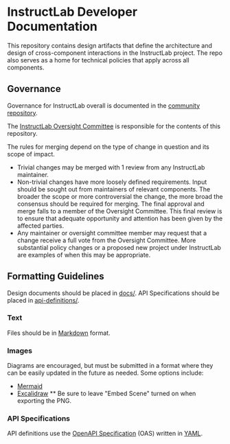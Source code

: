 # InstructLab Developer Documentation

This repository contains design artifacts that define the architecture and
design of cross-component interactions in the InstructLab project. The repo
also serves as a home for technical policies that apply across all components.

## Governance

Governance for InstructLab overall is documented in the [community
repository](https://github.com/instructlab/community/blob/main/governance.md).

The [InstructLab Oversight
Committee](https://github.com/instructlab/community/blob/main/MAINTAINERS.md) is
responsible for the contents of this repository.

The rules for merging depend on the type of change in question and its scope of impact.

* Trivial changes may be merged with 1 review from any InstructLab maintainer.
* Non-trivial changes have more loosely defined requirements. Input should be sought
  out from maintainers of relevant components. The broader the scope or more
  controversial the change, the more broad the consensus should be required for
  merging. The final approval and merge falls to a member of the Oversight Committee.
  This final review is to ensure that adequate opportunity and attention has
  been given by the affected parties.
* Any maintainer or oversight committee member may request that a change receive
  a full vote from the Oversight Committee. More substantial policy changes or a
  proposed new project under InstructLab are examples of when this may be
  appropriate.

## Formatting Guidelines

Design documents should be placed in [docs/](./docs). API Specifications should be placed in [api-definitions/](./api-definitions).

### Text

Files should be in [Markdown](https://github.github.com/gfm/) format.

### Images

Diagrams are encouraged, but must be submitted in a format where they can be
easily updated in the future as needed. Some options include:

* [Mermaid](https://github.com/mermaid-js/mermaid#readme)
* [Excalidraw](https://excalidraw.com/)
** Be sure to leave "Embed Scene" turned on when exporting the PNG.

### API Specifications

API definitions use the [OpenAPI Specification](https://www.openapis.org/) (OAS) written in [YAML](https://yaml.org/).
